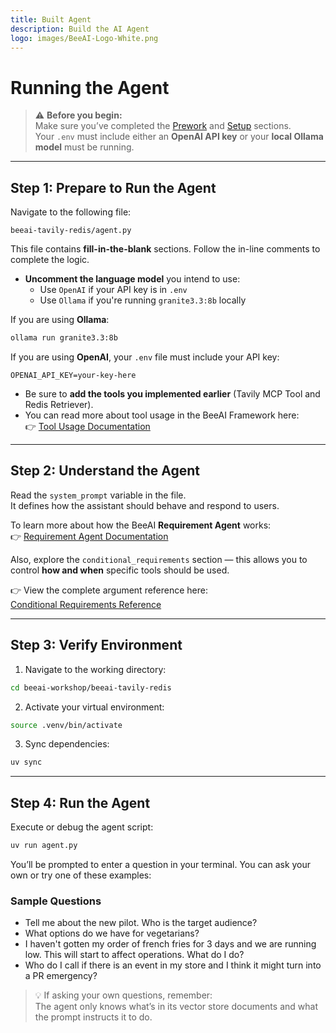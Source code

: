 ```yaml
---
title: Built Agent
description: Build the AI Agent
logo: images/BeeAI-Logo-White.png
---
```

# Running the Agent

> ⚠️ **Before you begin:**  
> Make sure you’ve completed the [Prework](../pre-work/README.md) and [Setup](../setup/README.md) sections.  
> Your `.env` must include either an **OpenAI API key** or your **local Ollama model** must be running.

---

## Step 1: Prepare to Run the Agent

Navigate to the following file:

```text
beeai-tavily-redis/agent.py
```

This file contains **fill-in-the-blank** sections. Follow the in-line comments to complete the logic.

- **Uncomment the language model** you intend to use:
  - Use `OpenAI` if your API key is in `.env`
  - Use `Ollama` if you're running `granite3.3:8b` locally

If you are using **Ollama**:

```bash
ollama run granite3.3:8b
```

If you are using **OpenAI**, your `.env` file must include your API key:

```env
OPENAI_API_KEY=your-key-here
```

- Be sure to **add the tools you implemented earlier** (Tavily MCP Tool and Redis Retriever).
- You can read more about tool usage in the BeeAI Framework here:  
  👉 [Tool Usage Documentation](https://framework.beeai.dev/modules/tools)

---

## Step 2: Understand the Agent

Read the `system_prompt` variable in the file.  
It defines how the assistant should behave and respond to users.

To learn more about how the BeeAI **Requirement Agent** works:  
👉 [Requirement Agent Documentation](https://framework.beeai.dev/experimental/requirement-agent)

Also, explore the `conditional_requirements` section — this allows you to control **how and when** specific tools should be used.

👉 View the complete argument reference here:  
[Conditional Requirements Reference](https://framework.beeai.dev/experimental/requirement-agent#complete-parameter-reference)

---

## Step 3: Verify Environment

1. Navigate to the working directory:

```bash
cd beeai-workshop/beeai-tavily-redis
```

2. Activate your virtual environment:

```bash
source .venv/bin/activate
```

3. Sync dependencies:

```bash
uv sync
```

---

## Step 4: Run the Agent

Execute or debug the agent script:

```bash
uv run agent.py
```

You’ll be prompted to enter a question in your terminal. You can ask your own or try one of these examples:

### Sample Questions

- Tell me about the new pilot. Who is the target audience?
- What options do we have for vegetarians?
- I haven't gotten my order of french fries for 3 days and we are running low. This will start to affect operations. What do I do?
- Who do I call if there is an event in my store and I think it might turn into a PR emergency?

> 💡 If asking your own questions, remember:  
> The agent only knows what’s in its vector store documents and what the prompt instructs it to do.
